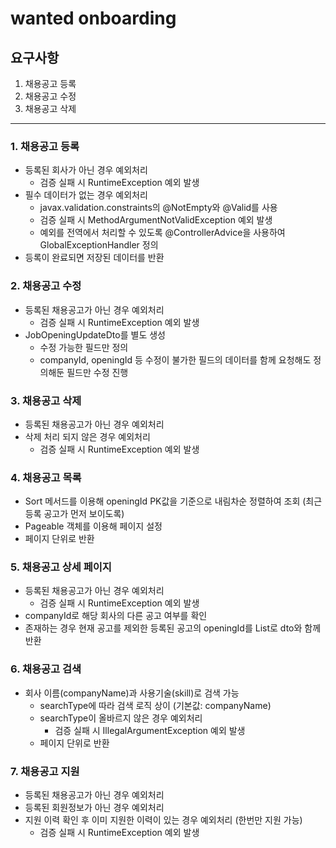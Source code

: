 # wanted onboarding

## 요구사항
1. 채용공고 등록
2. 채용공고 수정
3. 채용공고 삭제
---
### 1. 채용공고 등록
* 등록된 회사가 아닌 경우 예외처리
  * 검증 실패 시 RuntimeException 예외 발생
* 필수 데이터가 없는 경우 예외처리
  * javax.validation.constraints의 @NotEmpty와 @Valid를 사용
  * 검증 실패 시 MethodArgumentNotValidException 예외 발생
  * 예외를 전역에서 처리할 수 있도록 @ControllerAdvice을 사용하여 GlobalExceptionHandler 정의
* 등록이 완료되면 저장된 데이터를 반환

### 2. 채용공고 수정
* 등록된 채용공고가 아닌 경우 예외처리
  * 검증 실패 시 RuntimeException 예외 발생
* JobOpeningUpdateDto를 별도 생성
  * 수정 가능한 필드만 정의
  * companyId, openingId 등 수정이 불가한 필드의 데이터를 함께 요청해도 정의해둔 필드만 수정 진행

### 3. 채용공고 삭제
* 등록된 채용공고가 아닌 경우 예외처리
* 삭제 처리 되지 않은 경우 예외처리
  * 검증 실패 시 RuntimeException 예외 발생

### 4. 채용공고 목록
* Sort 메서드를 이용해 openingId PK값을 기준으로 내림차순 정렬하여 조회 (최근 등록 공고가 먼저 보이도록)
* Pageable 객체를 이용해 페이지 설정
* 페이지 단위로 반환

### 5. 채용공고 상세 페이지
* 등록된 채용공고가 아닌 경우 예외처리
  * 검증 실패 시 RuntimeException 예외 발생
* companyId로 해당 회사의 다른 공고 여부를 확인 
* 존재하는 경우 현재 공고를 제외한 등록된 공고의 openingId를 List로 dto와 함께 반환

### 6. 채용공고 검색 
* 회사 이름(companyName)과 사용기술(skill)로 검색 가능
  * searchType에 따라 검색 로직 상이 (기본값: companyName)
  * searchType이 올바르지 않은 경우 예외처리
    * 검증 실패 시 IllegalArgumentException 예외 발생
  * 페이지 단위로 반환


### 7. 채용공고 지원
* 등록된 채용공고가 아닌 경우 예외처리
* 등록된 회원정보가 아닌 경우 예외처리
* 지원 이력 확인 후 이미 지원한 이력이 있는 경우 예외처리 (한번만 지원 가능)
  * 검증 실패 시 RuntimeException 예외 발생


